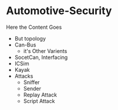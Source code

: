 # Automotive-Security
Here the Content Goes
- But topology
- Can-Bus
  - it's Other Varients 
- SocetCan, Interfacing
- ICSim
- Kayak
- Attacks
  - Sniffer
  - Sender 
  - Replay Attack
  - Script Attack 
